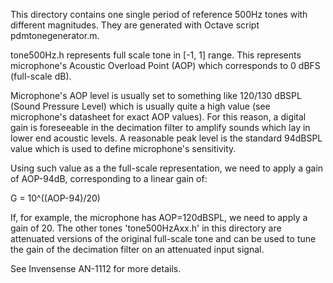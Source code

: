 This directory contains one single period of reference 500Hz tones with different magnitudes. They are generated with Octave script pdmtonegenerator.m.

tone500Hz.h represents full scale tone in [-1, 1] range. This represents microphone's Acoustic Overload Point (AOP) which corresponds to 0 dBFS (full-scale dB).

Microphone's AOP level is usually set to something like 120/130 dBSPL (Sound Pressure Level) which is usually quite a high value (see microphone's datasheet for exact AOP values). For this reason, a digital gain is foreseeable in the decimation filter to amplify sounds which lay in lower end acoustic levels. A reasonable peak level is the standard 94dBSPL value which is used to define microphone's sensitivity.

Using such value as a the full-scale representation, we need to apply a gain of AOP-94dB, corresponding to a linear gain of:

G = 10^((AOP-94)/20)


If, for example, the microphone has AOP=120dBSPL, we need to apply a gain of 20.
The other tones 'tone500HzAxx.h' in this directory are attenuated versions of the original full-scale tone and can be used to tune the gain of the decimation filter on an attenuated input signal.


See Invensense AN-1112 for more details.






